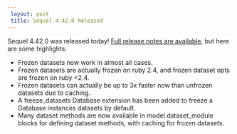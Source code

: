 ```yaml
---
 layout: post
 title: Sequel 4.42.0 Released
---
```


Sequel 4.42.0 was released today!  <a href="/rdoc/files/doc/release_notes/4_42_0_txt.html">Full release notes are available</a>, but here are some highlights:

* Frozen datasets now work in almost all cases.
* Frozen datasets are actually frozen on ruby 2.4, and frozen dataset opts are frozen on ruby <2.4.
* Frozen datasets can actually be up to 3x faster now than unfrozen datasets due to caching.
* A freeze_datasets Database extension has been added to freeze a Database instances datasets by default.
* Many dataset methods are now available in model dataset_module blocks for defining dataset methods, with caching for frozen datasets.
